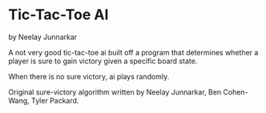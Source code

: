 # Tic-Tac-Toe AI #
by Neelay Junnarkar

A not very good tic-tac-toe ai built off a program that determines whether a player is sure to gain victory given a specific board state.

When there is no sure victory, ai plays randomly.

Original sure-victory algorithm written by Neelay Junnarkar, Ben Cohen-Wang, Tyler Packard.